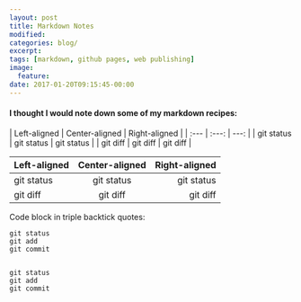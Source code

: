 ```yaml
---
layout: post
title: Markdown Notes
modified:
categories: blog/
excerpt:
tags: [markdown, github pages, web publishing]
image:
  feature:
date: 2017-01-20T09:15:45-00:00
---
```


#### I thought I would note down some of my markdown recipes:

\| Left-aligned | Center-aligned | Right-aligned |
\| :---         |     :---:      |          ---: |
\| git status   | git status     | git status    |
\| git diff     | git diff       | git diff      |


| Left-aligned | Center-aligned | Right-aligned |
| :---         |     :---:      |          ---: |
| git status   | git status     | git status    |
| git diff     | git diff       | git diff      |


Code block in triple backtick quotes:
```
git status
git add
git commit
```

<code>
git status
git add
git commit
</code>